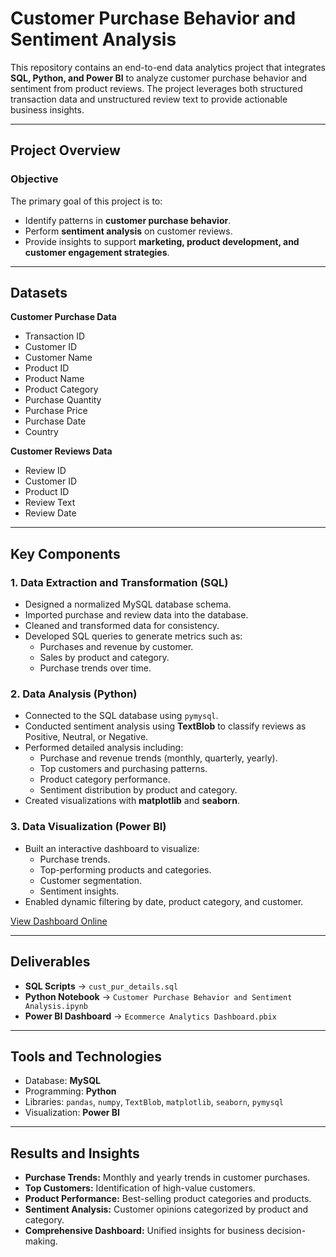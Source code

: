 # Customer Purchase Behavior and Sentiment Analysis  

This repository contains an end-to-end data analytics project that integrates **SQL, Python, and Power BI** to analyze customer purchase behavior and sentiment from product reviews. The project leverages both structured transaction data and unstructured review text to provide actionable business insights.  

---

## Project Overview  

### Objective  
The primary goal of this project is to:  
- Identify patterns in **customer purchase behavior**.  
- Perform **sentiment analysis** on customer reviews.  
- Provide insights to support **marketing, product development, and customer engagement strategies**.  

---

## Datasets  

**Customer Purchase Data**  
- Transaction ID  
- Customer ID  
- Customer Name  
- Product ID  
- Product Name  
- Product Category  
- Purchase Quantity  
- Purchase Price  
- Purchase Date  
- Country  

**Customer Reviews Data**  
- Review ID  
- Customer ID  
- Product ID  
- Review Text  
- Review Date  

---

## Key Components  

### 1. Data Extraction and Transformation (SQL)  
- Designed a normalized MySQL database schema.  
- Imported purchase and review data into the database.  
- Cleaned and transformed data for consistency.  
- Developed SQL queries to generate metrics such as:  
  - Purchases and revenue by customer.  
  - Sales by product and category.  
  - Purchase trends over time.  

### 2. Data Analysis (Python)  
- Connected to the SQL database using `pymysql`.  
- Conducted sentiment analysis using **TextBlob** to classify reviews as Positive, Neutral, or Negative.  
- Performed detailed analysis including:  
  - Purchase and revenue trends (monthly, quarterly, yearly).  
  - Top customers and purchasing patterns.  
  - Product category performance.  
  - Sentiment distribution by product and category.  
- Created visualizations with **matplotlib** and **seaborn**.  

### 3. Data Visualization (Power BI)  
- Built an interactive dashboard to visualize:  
  - Purchase trends.  
  - Top-performing products and categories.  
  - Customer segmentation.  
  - Sentiment insights.  
- Enabled dynamic filtering by date, product category, and customer.  

[View Dashboard Online](https://app.powerbi.com/view?r=eyJrIjoiZmVlNTUwMzItYjYzOC00ZjQ5LTkwZDYtMmZjOTBkZDU0NmY0IiwidCI6IjZjZTcwOTA0LTUwOWMtNGI0Zi1iNjc2LTJiMGRlZjA3M2U2YyJ9)  

---

## Deliverables  

- **SQL Scripts** → `cust_pur_details.sql`  
- **Python Notebook** → `Customer Purchase Behavior and Sentiment Analysis.ipynb`  
- **Power BI Dashboard** → `Ecommerce Analytics Dashboard.pbix`  

---

## Tools and Technologies  

- Database: **MySQL**  
- Programming: **Python**  
- Libraries: `pandas`, `numpy`, `TextBlob`, `matplotlib`, `seaborn`, `pymysql`  
- Visualization: **Power BI**  

---
## Results and Insights  

- **Purchase Trends:** Monthly and yearly trends in customer purchases.  
- **Top Customers:** Identification of high-value customers.  
- **Product Performance:** Best-selling product categories and products.  
- **Sentiment Analysis:** Customer opinions categorized by product and category.  
- **Comprehensive Dashboard:** Unified insights for business decision-making.  

